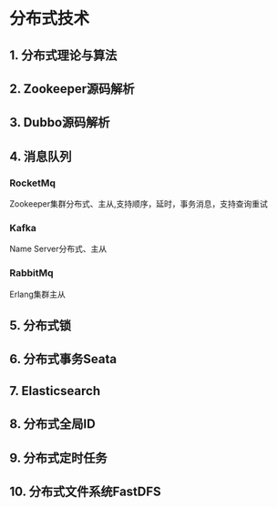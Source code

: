# 分布式技术

## 1. 分布式理论与算法

## 2. Zookeeper源码解析

## 3. Dubbo源码解析

## 4. 消息队列

### RocketMq

Zookeeper集群分布式、主从,支持顺序，延时，事务消息，支持查询重试

### Kafka

Name Server分布式、主从

### RabbitMq

Erlang集群主从

## 5. 分布式锁

## 6. 分布式事务Seata

## 7. Elasticsearch 

## 8. 分布式全局ID

## 9. 分布式定时任务

## 10. 分布式文件系统FastDFS

